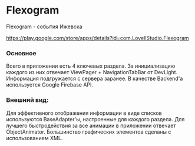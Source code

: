 # Flexogram
Flexogram - события Ижевска

https://play.google.com/store/apps/details?id=com.LovellStudio.Flexogram
### Основное
Всего в приложении есть 4 ключевых раздела. За инициализацию каждого из них отвечает ViewPager + NavigationTabBar от DevLight. 
Информация подгружается с сервера заранее. В качестве Backend'а используется Google Firebase API.

### Внешний вид:
Для эффективного отображения информации в виде списков используются BaseAdapter'ы, настроенные для каждого раздела. Для лучшего быстродействия за все анимации в приложении отвечает ObjectAnimator. Большинство графических элементов сделаны с использованием XML. 
